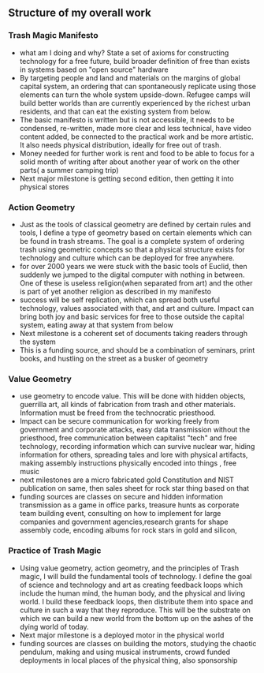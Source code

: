 ## Structure of my overall work

### Trash Magic Manifesto

 - what am I doing and why? State a set of axioms for constructing technology for a free future, build broader definition of free than exists in systems based on "open source" hardware
 - By targeting people and land and materials on the margins of global capital system, an ordering that can spontaneously replicate using those elements can turn the whole system upside-down.  Refugee camps will build better worlds than are currently experienced by the richest urban residents, and that can eat the existing system from below.
 - The basic manifesto is written but is not accessible, it needs to be condensed, re-written, made more clear and less technical, have video content added, be connected to the practical work and be more artistic.  It also needs physical distribution, ideally for free out of trash.  
 - Money needed for further work is rent and food to be able to focus for a solid month of writing after about another year of work on the other parts( a summer camping trip)
 - Next major milestone is getting second edition, then getting it into physical stores
 
### Action Geometry

 - Just as the tools of classical geometry are defined by certain rules and tools, I define a type of geometry based on certain elements which can be found in trash streams.  The goal is a complete system of ordering trash using geometric concepts so that a physical structure exists for technology and culture which can be deployed for free anywhere.  
 - for over 2000 years we were stuck with the basic tools of Euclid, then suddenly we jumped to the digital computer with nothing in between.  One of these is useless religion(when separated from art) and the other is part of yet another religion as described in my manifesto  
 - success will be self replication, which can spread both useful technology, values associated with that, and art and culture.  Impact can bring both joy and basic services for free to those outside the capital system, eating away at that system from below
 - Next milestone is a coherent set of documents taking readers through the system
 - This is a funding source, and should be a combination of seminars, print books, and hustling on the street as a busker of geometry

### Value Geometry

 - use geometry to encode value.  This will be done with hidden objects, guerrilla art, all kinds of fabrication from trash and other materials.  Information must be freed from the technocratic priesthood.  
 - Impact can be secure communication for working freely from government and corporate attacks, easy data transmission without the priesthood, free communication between capitalist "tech" and free technology, recording information which can survive nuclear war, hiding information for others, spreading tales and lore with physical artifacts, making assembly instructions physically encoded into things , free music
 - next milestones are a micro fabricated gold Constitution and NIST publication on same, then sales sheet for rock star thing based on that
 - funding sources are classes on secure and hidden information transmission as a game in office parks, treasure hunts as corporate team building event, consulting on how to implement for large companies and government agencies,research grants for shape assembly code, encoding albums for rock stars in gold and silicon, 
 

### Practice of Trash Magic

 - Using value geometry, action geometry, and the principles of Trash magic, I will build the fundamental tools of technology.  I define the goal of science and technology and art as creating feedback loops which include the human mind, the human body, and the physical and living world. I build these feedback loops, then distribute them into space and culture in such a way that they reproduce.  This will be the substrate on which we can build a new world from the bottom up on the ashes of the dying world of today.  
 - Next major milestone is a deployed motor in the physical world
 - funding sources are classes on building the motors, studying the chaotic pendulum, making and using musical instruments, crowd funded deployments in local places of the physical thing, also sponsorship



